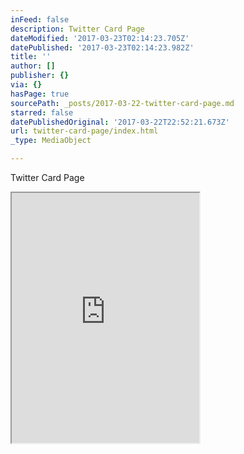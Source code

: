 ```yaml
---
inFeed: false
description: Twitter Card Page
dateModified: '2017-03-23T02:14:23.705Z'
datePublished: '2017-03-23T02:14:23.982Z'
title: ''
author: []
publisher: {}
via: {}
hasPage: true
sourcePath: _posts/2017-03-22-twitter-card-page.md
starred: false
datePublishedOriginal: '2017-03-22T22:52:21.673Z'
url: twitter-card-page/index.html
_type: MediaObject

---
```

Twitter Card Page

<iframe src="https://the-grid.github.io/ed-userhtml/?g=eJyVz7FOwzAQBuCdp7CyO25qJWmitoKJBSG2iqm6OlfnRG1H9kUBJnbekiehEgMZyMByy_9_v3RfH59bhwzCg8NdxhMxY2wNxC4TJnhGz7ssjc5BfDteIFo8kgOL2f7mL5iIcQZvr3eixBfk1wVhIgKH-D_EdE1n5B5ZHHpg8RxGcQDPrXhEG5iAUTzQC4o78RTDwlqHyUQamIKfbS6Uf77_rfXMQ2qVSlqOSU6YWK5zcPAePEwpN8Ep7lHaSJ0kZ9WgdFkU5eZcV-bUGNSV1muDddFsCqxLvVrhuaobwFM-eJvtvwHVRZHr" height="400" style=""></iframe>